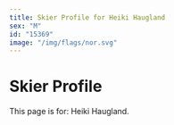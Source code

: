 ```yaml
---
title: Skier Profile for Heiki Haugland
sex: "M"
id: "15369"
image: "/img/flags/nor.svg" 
---
```


# Skier Profile

This page is for: Heiki Haugland.
    